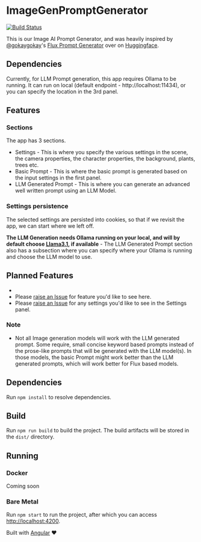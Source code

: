 # ImageGenPromptGenerator

[![Build Status](https://github.com/k0r0pt/aiImagePromptGenerator/actions/workflows/build.yml/badge.svg)](https://github.com/k0r0pt/aiImagePromptGenerator/actions/workflows/build.yml)

This is our Image AI Prompt Generator, and was heavily inspired by [@gokaygokay](https://huggingface.co/gokaygokay)'s [Flux Prompt Generator](https://huggingface.co/spaces/gokaygokay/FLUX-Prompt-Generator) over on [Huggingface](https://huggingface.co).

## Dependencies

Currently, for LLM Prompt generation, this app requires Ollama to be running. It can run on local (default endpoint - http://localhost:11434), or you can specify the location in the 3rd panel.

## Features

### Sections

The app has 3 sections.

* Settings - This is where you specify the various settings in the scene, the camera properties, the character properties, the background, plants, trees etc.
* Basic Prompt - This is where the basic prompt is generated based on the input settings in the first panel.
* LLM Generated Prompt - This is where you can generate an advanced well written prompt using an LLM Model.

### Settings persistence

The selected settings are persisted into cookies, so that if we revisit the app, we can start where we left off.

**The LLM Generation needs Ollama running on your local, and will by default choose [Llama3.1](https://ollama.com/library/llama3.1), if available** - The LLM Generated Prompt section also has a subsection where you can specify where your Ollama is running and choose the LLM model to use.

## Planned Features

* 
* Please [raise an Issue](./issues/new) for feature you'd like to see here.
* Please [raise an Issue](./issues/new) for any settings you'd like to see in the Settings panel.

### Note

* Not all Image generation models will work with the LLM generated prompt. Some require, small concise keyword based prompts instead of the prose-like prompts that will be generated with the LLM model(s). In those models, the basic Prompt might work better than the LLM generated prompts, which will work better for Flux based models.

## Dependencies

Run `npm install` to resolve dependencies.

## Build

Run `npm run build` to build the project. The build artifacts will be stored in the `dist/` directory.

## Running

### Docker

Coming soon

### Bare Metal

Run `npm start` to run the project, after which you can access [http://localhost:4200](http://localhost:4200).

Built with [Angular](https://angular.dev/) :heart: